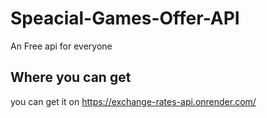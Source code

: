 # Speacial-Games-Offer-API
An Free api for everyone 

## Where you can get
you can get it on https://exchange-rates-api.onrender.com/
